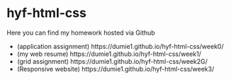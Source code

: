 # hyf-html-css
Here you can find my homework hosted via Github<br>
<ul>
  <li>(application assignment)  https://dumie1.github.io/hyf-html-css/week0/</li>
  <li>(my web resume)  https://dumie1.github.io/hyf-html-css/week1/</li>
  <li>(grid assignment)  https://dumie1.github.io/hyf-html-css/week2G/</li>
  <li>(Responsive website) https://dumie1.github.io/hyf-html-css/week3/</li>
</ul>


